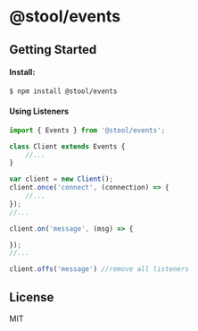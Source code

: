 # @stool/events

## Getting Started

#### Install:

```sh
$ npm install @stool/events
```

#### Using Listeners

```js
import { Events } from '@stool/events';

class Client extends Events {
    //...
}

var client = new Client();
client.once('connect', (connection) => {
    //...
});
//...

client.on('message', (msg) => {

});
//...

client.offs('message') //remove all listeners
```

## License
MIT
